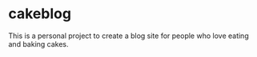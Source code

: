 # cakeblog
This is a personal project to create a blog site for people who love eating and baking cakes. 
